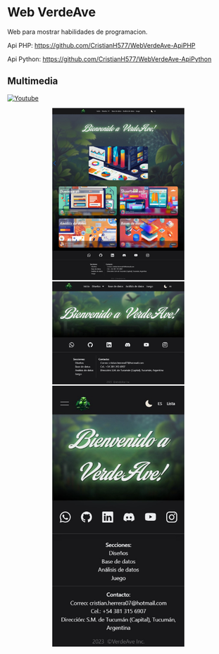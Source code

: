 # Web VerdeAve

Web para mostrar habilidades de programacion.

Api PHP: https://github.com/CristianH577/WebVerdeAve-ApiPHP

Api Python: https://github.com/CristianH577/WebVerdeAve-ApiPython


## Multimedia

[![Youtube](https://img.shields.io/badge/Presentacion-FF0000?style=for-the-badge&logo=youtube&logoColor=white&labelColor=101010)](https://www.youtube.com/watch?v=nokyIElOMxU)

<div align="center" justify="center">
<img src="screenshots/1.png" width="300" alt="Screenshot 1" title="Screenshot 1">
<img src="screenshots/2.PNG" width="300" alt="Screenshot 2" title="Screenshot 2">
<img src="screenshots/3.PNG" width="300" alt="Screenshot 3" title="Screenshot 3">
</div>

